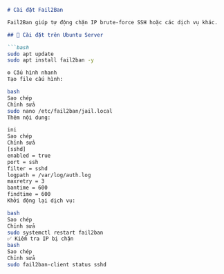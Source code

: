 ```markdown
# Cài đặt Fail2Ban

Fail2Ban giúp tự động chặn IP brute-force SSH hoặc các dịch vụ khác.

## 🔧 Cài đặt trên Ubuntu Server

```bash
sudo apt update
sudo apt install fail2ban -y

⚙️ Cấu hình nhanh
Tạo file cấu hình:

bash
Sao chép
Chỉnh sửa
sudo nano /etc/fail2ban/jail.local
Thêm nội dung:

ini
Sao chép
Chỉnh sửa
[sshd]
enabled = true
port = ssh
filter = sshd
logpath = /var/log/auth.log
maxretry = 3
bantime = 600
findtime = 600
Khởi động lại dịch vụ:

bash
Sao chép
Chỉnh sửa
sudo systemctl restart fail2ban
✅ Kiểm tra IP bị chặn
bash
Sao chép
Chỉnh sửa
sudo fail2ban-client status sshd
